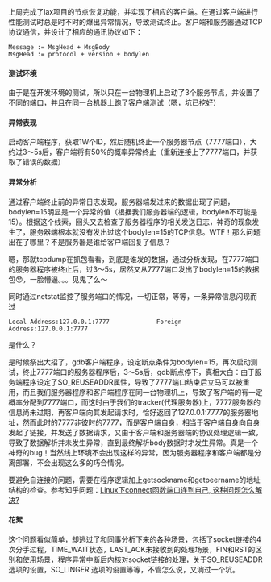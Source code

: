 上周完成了lax项目的节点恢复功能，并实现了相应的客户端。在通过客户端进行性能测试时总是时不时的爆出异常情况，导致测试终止。客户端和服务器通过TCP协议通信，并设计了相应的通讯协议如下：

~~~
Message := MsgHead + MsgBody
MsgHead := protocol + version + bodylen
~~~

#### 测试环境

由于是在开发环境的测试，所以只在一台物理机上启动了3个服务节点，并设置了不同的端口，并且在同一台机器上跑了客户端测试（嗯，坑已挖好）

#### 异常表现

启动客户端程序，获取1W个ID，然后随机终止一个服务器节点（7777端口），大约过3～5s后，客户端将有50%的概率异常终止（重新连接上了7777端口，并获取了错误的数据）

#### 异常分析

通过客户端终止前的异常日志发现，服务器端发过来的数据出现了问题，bodylen=15明显是一个异常的值（根据我们服务器端的逻辑，bodylen不可能是15）。根据这个线索，回头又去检查了服务器程序的相关发送日志，神奇的现象发生了，服务器端根本就没有发出过这个bodylen=15的TCP信息。WTF！那么问题出在了哪里？不是服务器是谁给客户端回复了信息？

嗯，那就tcpdump在抓包看看，到底是谁发的数据，通过分析发现，在7777端口的服务器程序被终止后，过3～5s，居然又从7777端口发出了bodylen=15的数据包😯，一脸懵逼。。。见鬼了么～

同时通过netstat监控了服务端口的情况，一切正常，等等，一条异常信息闪现而过

~~~
Local Address:127.0.0.1:7777             Foreign Address:127.0.0.1:7777
~~~

是什么？

是时候祭出大招了，gdb客户端程序，设定断点条件为bodylen=15，再次启动测试，终止7777端口的服务器程序后，3～5s后，gdb断点停下，真相大白：由于服务端程序设定了SO_REUSEADDR属性，导致了7777端口结束后立马可以被重用，而且我们服务器程序和客户端程序在同一台物理机上，导致了客户端的有一定概率分配到7777端口，而这时由于我们的tracker(代理服务器)上，7777服务器的信息尚未过期，再客户端向其发起请求时，恰好返回了127.0.0.1:7777的服务器地址，然而此时的7777非彼时的7777，而是客户端自身，相当于客户端自身向自身发起了链接，并发送了数据请求，又由于客户端和服务器端的协议处理逻辑一致，导致了数据解析并未发生异常，直到最终解析body数据时才发生异常。真是一个神奇的bug！当然线上环境不会出现这样的异常，因为服务器程序和客户端都是分离部署，不会出现这么多的巧合情况。

要避免自连接的问题，需要在程序逻辑加上getsockname和getpeername的地址结构的检查。参考知乎问题：[Linux下connect函数端口连到自己, 这种问题怎么解决?](https://www.zhihu.com/question/21517236)

 #### 花絮

这个问题看似简单，却逃过了和同事分析下来的各种场景，包括了socket链接的4次分手过程，TIME_WAIT状态，LAST_ACK未接收到的处理场景，FIN和RST的区别和使用场景，程序异常中断后内核对socket链接的处理，关于SO_REUSEADDR选项的设置，SO_LINGER 选项的设置等等，不管怎么说，又淌过一个坑。

